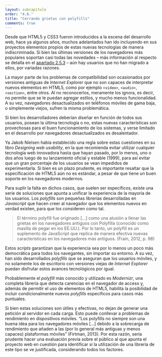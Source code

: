 ```yaml
---
layout: subcapitulo
order: "4.6."
title: "Cerrando grietas con polyfills"
comments: true
---
```


Desde que HTML5 y CSS3 fueron introducidos a la escena del desarrollo web, hace ya algunos años, muchos adelantados han ido incluyendo en sus proyectos elementos propios de estas nuevas tecnologías de manera indiscriminada. Si bien las últimas versiones de los navegadores más populares soportan casi todas las novedades – más información al respecto se detalla en el [apartado 2.5.3](../../en-todos-lados/entorno-movil/navegador-reglas) – aún hay usuarios que no han migrado a ellos, por variadas razones.

La mayor parte de los problemas de compatibilidad son ocasionados por versiones antiguas de _Internet Explorer_ que no son capaces de interpretar nuevos elementos en HTML5, como por ejemplo `<video>`, `<audio>`, `<section>`, entre otros. Al no reconocerlos, meramente los ignora, es decir, no permite que se le puedan agregar estilos, y mucho menos funcionalidad. A su vez, navegadores desactualizados en teléfonos móviles de gama baja, o simplemente viejos, sufren la misma problemática.

Si bien los desarrolladores deberían diseñar en función de todos sus usuarios, posean la última tecnología o no, estas nuevas características son provechosas para el buen funcionamiento de los sistemas, y verse limitado en el desarrollo por navegadores desactualizados es desalentador.

Ya Jakob Nielsen había establecido una regla sobre estas cuestiones en su libro _Designing web usability_, en la que recomienda evitar utilizar cualquier tecnología web innovadora hasta que hayan pasado, por lo menos, uno o dos años luego de su lanzamiento oficial y estable (1999), para así evitar que un gran porcentaje de los usuarios se vean impedidos de experimentarla. Si bien es un plazo prudente, es importante resaltar que la especificación de HTML5 aún no es estándar, a pesar de que tiene un buen soporte en los navegadores modernos.

Para suplir la falta en dichos casos, que suelen ser específicos, existe una serie de soluciones que apunta a unificar la experiencia de la mayoría de los usuarios. Los _polyfills_ son pequeñas librerías desarrolladas en _Javascript_ que hacen creer  al navegador que los elementos nuevos en verdad existen, para que los consideren como tal.

> El término polyfill fue originado […] como una alusión a llenar las grietas en los navegadores antiguos con Polyfilla (conocido como masilla de pegar en los EE.UU.). Por lo tanto, un polyfill es un suplemento de JavaScript que replica de manera efectiva nuevas características en los navegadores más antiguos. (Frain, 2012, p. 98)

Estos _scripts_ garantizan que la experiencia sea por lo menos un poco más democrática para todos los navegantes, sin importar su entorno. A su vez, han sido desarrollados _polyfills_ que se aseguran que los usuarios móviles, y no solamente los de escritorio con versiones viejas de _Internet Explorer_ puedan disfrutar estos avances tecnológicos por igual.

Probablemente el _polyfill_ más conocido y utilizado es _Modernizr_, una completa librería que detecta carencias en el navegador de acceso y, además de permitir el uso de elementos de HTML5, habilita la posibilidad de incluir condicionalmente nuevos _polyfills_ específicos para casos más puntuales.

Si bien estas soluciones son útiles y efectivas, no dejan de generar una petición al servidor en cada carga. Esto puede conllevar a problemas de rendimiento en dispositivos móviles. “Los polyfills no siempre son una buena idea para los navegadores móviles […] debido a la sobrecarga de rendimiento que añaden a las (por lo general más antiguas y menos capaces) plataformas móviles” (Firtman, 2013). Por esta razón, sería prudente hacer una evaluación previa sobre el público al que apunta el proyecto web en cuestión para identificar si la utilización de una librería de este tipo se ve justificada, considerando todos los factores.
